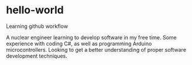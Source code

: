 # hello-world
Learning github workflow

A nuclear engineer learning to develop software in my free time. 
Some experience with coding C#, as well as programming Arduino microcontrollers.
Looking to get a better understanding of proper software development techniques.
